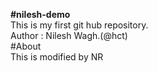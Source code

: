 <b>#nilesh-demo</b>
<br>
This is my first git hub repository.
<br>
Author : Nilesh Wagh.(@hct)
<br>
#About
<br>
This is modified by NR
